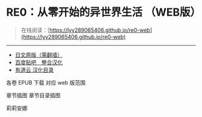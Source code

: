 # RE0：从零开始的异世界生活 （WEB版）

> 在线阅读：[https://lyy289065406.github.io/re0-web](https://lyy289065406.github.io/re0-web)

------

- [日文原版（需翻墙）](http://ncode.syosetu.com/n2267be/)
- [百度贴吧　整合汉化](https://tieba.baidu.com/p/4974060711?red_tag=0820409600)
- [有道云 汉化目录](https://note.youdao.com/ynoteshare1/index.html?id=c79c8f8e467ac554d292d62a43dc8bf6&type=note#/&sfc=qqfriend)

各卷 EPUB 下载
对应 web 版范围

章节插图 章节目录插图


莉莉安娜
